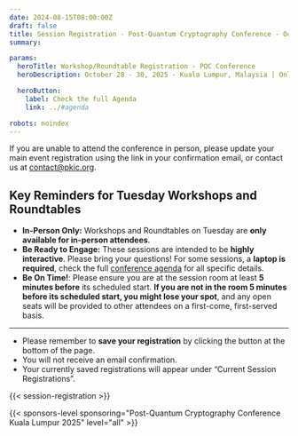 ```yaml
---
date: 2024-08-15T08:00:00Z
draft: false
title: Session Registration - Post-Quantum Cryptography Conference - October 28 - 30, 2025 - Kuala Lumpur, Malaysia
summary:

params:
  heroTitle: Workshop/Roundtable Registration - PQC Conference
  heroDescription: October 28 - 30, 2025 - Kuala Lumpur, Malaysia | Online

  heroButton: 
    label: Check the full Agenda
    link: ../#agenda

robots: noindex
---
```


If you are unable to attend the conference in person, please update your main event registration using the link in your confirmation email, or contact us at contact@pkic.org.

## Key Reminders for Tuesday Workshops and Roundtables

  * **In-Person Only:** Workshops and Roundtables on Tuesday are **only available for in-person attendees**.
  * **Be Ready to Engage:** These sessions are intended to be **highly interactive**. Please bring your questions! For some sessions, a **laptop is required**, check the full [conference agenda](../#nav-tuesday) for all specific details.
  * **Be On Time!**: Please ensure you are at the session room at least **5 minutes before** its scheduled start. **If you are not in the room 5 minutes before its scheduled start, you might lose your spot**, and any open seats will be provided to other attendees on a first-come, first-served basis.

___

* Please remember to **save your registration** by clicking the button at the bottom of the page. 
* You will not receive an email confirmation. 
* Your currently saved registrations will appear under “Current Session Registrations”.

{{< session-registration >}}

{{< sponsors-level sponsoring="Post-Quantum Cryptography Conference Kuala Lumpur 2025" level="all" >}}